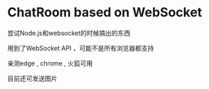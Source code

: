 # ChatRoom based on WebSocket

尝试Node.js和websocket的时候搞出的东西

用到了WebSocket API ，可能不是所有浏览器都支持

亲测edge , chrome , 火狐可用

目前还可发送图片
